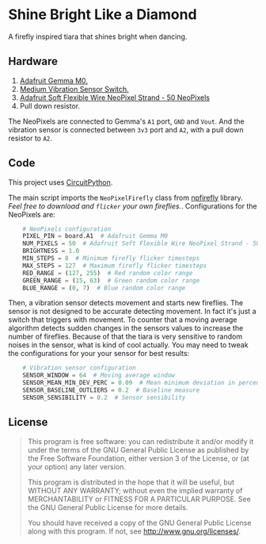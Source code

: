 # Shine Bright Like a Diamond

A firefly inspired tiara that shines bright when dancing.

## Hardware

1. [Adafruit Gemma M0.](https://www.adafruit.com/product/3501)
2. [Medium Vibration Sensor Switch.](https://www.adafruit.com/product/3501)
3. [Adafruit Soft Flexible Wire NeoPixel Strand - 50 NeoPixels](https://www.adafruit.com/product/4560)
4. Pull down resistor.

The NeoPixels are connected to Gemma's `A1` port, `GND` and `Vout`.
And the vibration sensor is connected between `3v3` port and `A2`, with
a pull down resistor to `A2`.

## Code

This project uses [CircuitPython](https://circuitpython.org/).

The main script imports the `NeoPixelFirefly` class from
[npfirefly](npfirefly.py) library. _Feel
free to download and `flicker` your own fireflies._. Configurations
for the NeoPixels are:

```python
    # NeoPixels configuration
    PIXEL_PIN = board.A1  # Adafruit Gemma M0
    NUM_PIXELS = 50  # Adafruit Soft Flexible Wire NeoPixel Strand - 50 NeoPixels
    BRIGHTNESS = 1.0
    MIN_STEPS = 8  # Minimum firefly flicker timesteps
    MAX_STEPS = 127  # Maximum firefly flicker timesteps
    RED_RANGE = (127, 255)  # Red random color range
    GREEN_RANGE = (15, 63)  # Green random color range
    BLUE_RANGE = (0, 7)  # Blue random color range
```

Then, a vibration sensor detects movement and starts new fireflies. The
sensor is not designed to be accurate detecting movement. In fact it's
just a switch that triggers with movement. To counter that a moving
average algorithm detects sudden changes in the sensors values to
increase the number of fireflies. Because of that the tiara is very
sensitive to random noises in the sensor, what is kind of cool actually.
You may need to tweak the configurations for your your sensor for best
results:

```python
    # Vibration sensor configuration
    SENSOR_WINDOW = 64  # Moving average window
    SENSOR_MEAN_MIN_DEV_PERC = 0.09  # Mean minimum deviation in percent value
    SENSOR_BASELINE_OUTLIERS = 0.2  # Baseline measure
    SENSOR_SENSIBILITY = 0.2  # Sensor sensibility
```

## License

> This program is free software: you can redistribute it and/or modify it under the terms of the GNU General Public License as published by the Free Software Foundation, either version 3 of the License, or (at your option) any later version.
>
> This program is distributed in the hope that it will be useful, but WITHOUT ANY WARRANTY; without even the implied warranty of MERCHANTABILITY or FITNESS FOR A PARTICULAR PURPOSE. See the GNU General Public License for more details.
>
> You should have received a copy of the GNU General Public License along with this program. If not, see http://www.gnu.org/licenses/.
